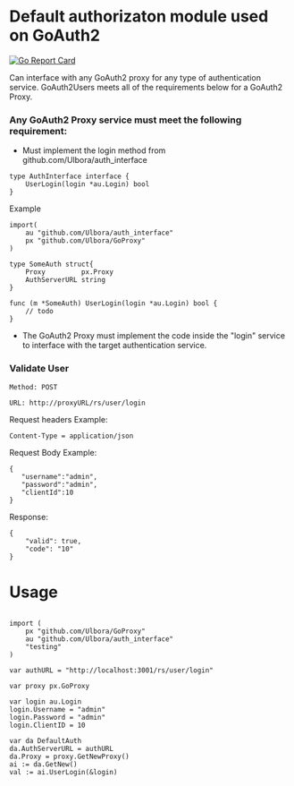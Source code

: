 

Default authorizaton module used on GoAuth2
==============

[![Go Report Card](https://goreportcard.com/badge/github.com/Ulbora/default_auth)](https://goreportcard.com/report/github.com/Ulbora/default_auth)


Can interface with any GoAuth2 proxy for any type of authentication service. GoAuth2Users meets all of the requirements below for a GoAuth2 Proxy.

### Any GoAuth2 Proxy service must meet the following requirement:
* Must implement the login method from github.com/Ulbora/auth_interface
```
type AuthInterface interface {
	UserLogin(login *au.Login) bool
}
```
Example
```
import( 
    au "github.com/Ulbora/auth_interface"
    px "github.com/Ulbora/GoProxy"
)

type SomeAuth struct{
    Proxy         px.Proxy
	AuthServerURL string
}

func (m *SomeAuth) UserLogin(login *au.Login) bool {
    // todo
}
```

* The GoAuth2 Proxy must implement the code inside the "login" service to interface with the target authentication service.

### Validate User
```
Method: POST

URL: http://proxyURL/rs/user/login
```


Request headers Example:
```
Content-Type = application/json
```
Request Body Example:
```
{
   "username":"admin",
   "password":"admin",
   "clientId":10   
}
```
Response:
```
{
    "valid": true,
    "code": "10"
}
```


# Usage

```

import (
	px "github.com/Ulbora/GoProxy"
	au "github.com/Ulbora/auth_interface"
	"testing"
)

var authURL = "http://localhost:3001/rs/user/login"

var proxy px.GoProxy

var login au.Login
login.Username = "admin"
login.Password = "admin"
login.ClientID = 10

var da DefaultAuth
da.AuthServerURL = authURL
da.Proxy = proxy.GetNewProxy()
ai := da.GetNew()
val := ai.UserLogin(&login)

```